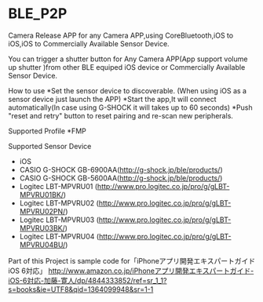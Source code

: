BLE_P2P
=======
Camera Release APP for any Camera APP,using CoreBluetooth,iOS to iOS,iOS to Commercially Available Sensor Device. 

You can trigger a shutter button for Any Camera APP(App support volume up shutter )from other BLE equiped iOS device or Commercially Available Sensor Device.

How to use
*Set the sensor device to discoverable.
(When using iOS as a sensor device just launch the APP)
*Start the app,It will connect automatically(In case using G-SHOCK it will takes up to 60 seconds)
*Push "reset and retry" button to reset pairing and re-scan new peripherals.

Supported Profile
*FMP

Supported Sensor Device
* iOS
* CASIO G-SHOCK GB-6900AA(http://g-shock.jp/ble/products/)
* CASIO G-SHOCK GB-5600AA(http://g-shock.jp/ble/products/)
* Logitec LBT-MPVRU01 (http://www.pro.logitec.co.jp/pro/g/gLBT-MPVRU01BK/)
* Logitec LBT-MPVRU02 (http://www.pro.logitec.co.jp/pro/g/gLBT-MPVRU02PN/)
* Logitec LBT-MPVRU03 (http://www.pro.logitec.co.jp/pro/g/gLBT-MPVRU03BK/)
* Logitec LBT-MPVRU04 (http://www.pro.logitec.co.jp/pro/g/gLBT-MPVRU04BU/)


Part of this Project is sample code for「iPhoneアプリ開発エキスパートガイド　iOS 6対応」
http://www.amazon.co.jp/iPhoneアプリ開発エキスパートガイド-iOS-6対応-加藤-寛人/dp/4844333852/ref=sr_1_1?s=books&ie=UTF8&qid=1364099948&sr=1-1

